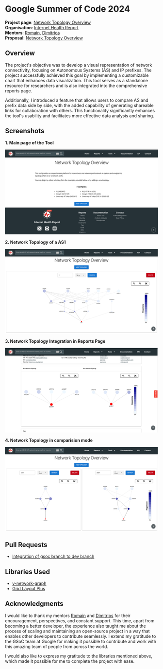 # Google Summer of Code 2024

**Project page**: [Network Topology Overview](https://summerofcode.withgoogle.com/programs/2024/projects/20hbhwVa)
<br>
**Organisation**: [Internet Health Report](https://ihr.iijlab.net/)
<br>
**Mentors**: [Romain](https://github.com/romain-fontugne), [Dimitrios](https://github.com/dpgiakatos)
<br>
**Proposal**: [Network Topology Overview](IHR-Proposal-Utkarsh.pdf)

## Overview

The project's objective was to develop a visual representation of network connectivity, focusing on Autonomous Systems (AS) and IP prefixes. The project successfully achieved this goal by implementing a customizable chart that enhances data visualization. This tool serves as a standalone resource for researchers and is also integrated into the comprehensive reports page.

Additionally, I introduced a feature that allows users to compare AS and prefix data side by side, with the added capability of generating shareable links for collaboration with others. This functionality significantly enhances the tool's usability and facilitates more effective data analysis and sharing.

## Screenshots

**1. Main page of the Tool**

![alt text](images/image.png)

**2. Network Topology of a AS1**

![alt text](images/image-1.png)

**3. Network Topology Integration in Reports Page**

![alt text](images/image-2.png)

**4. Network Topology in comparision mode**

![alt text](images/image-3.png)

## Pull Requests

- [Integration of gsoc branch to dev branch](https://github.com/InternetHealthReport/ihr-website/pull/825)

## Libraries Used

- [v-network-graph](https://dash14.github.io/v-network-graph/)
- [Grid Layout Plus](https://grid-layout-plus.netlify.app/)

## Acknowledgments

I would like to thank my mentors [Romain](https://github.com/romain-fontugne) and [Dimitrios](https://github.com/dpgiakatos) for their encouragement, perspectives, and constant support. This time, apart from becoming a better developer, the experience also taught me about the process of scaling and maintaining an open-source project in a way that enables other developers to contribute seamlessly. I extend my gratitude to the GSoC team at Google for making it possible to contribute and work with this amazing team of people from across the world.

I would also like to express my gratitude to the libraries mentioned above, which made it possible for me to complete the project with ease.

